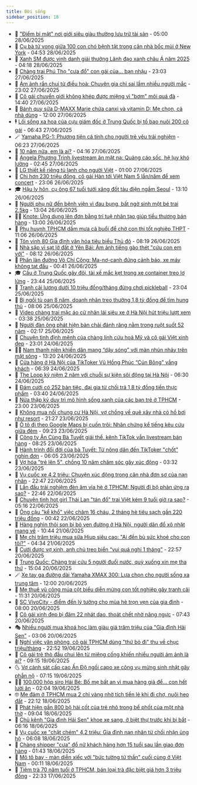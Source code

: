 ```yaml
---
title: Đời sống
sidebar_position: 18
---
```


<!-- dantri-doi-song:START -->
- 🥳 [&quot;Điểm bí mật&quot; nơi giới siêu giàu thường lưu trữ tài sản](https://dantri.com.vn/doi-song/diem-bi-mat-noi-gioi-sieu-giau-thuong-luu-tru-tai-san-20250628115407566.htm) - 05:00 28/06/2025
- 🌁 [Cụ bà tử vong giữa 100 con chó bệnh tật trong căn nhà bốc mùi ở New York](https://dantri.com.vn/doi-song/cu-ba-tu-vong-giua-100-con-cho-benh-tat-trong-can-nha-boc-mui-o-new-york-20250628094310542.htm) - 04:53 28/06/2025
- 👀 [Xanh SM được vinh danh giải thưởng Lãnh đạo xanh châu Á năm 2025](https://dantri.com.vn/doi-song/xanh-sm-duoc-vinh-danh-giai-thuong-lanh-dao-xanh-chau-a-nam-2025-20250628111248053.htm) - 04:18 28/06/2025
- 🐻 [Chàng trai Phú Thọ &quot;cưa đổ&quot; con gái của... bạn nhậu](https://dantri.com.vn/doi-song/chang-trai-phu-tho-cua-do-con-gai-cua-ban-nhau-20250618023818286.htm) - 23:03 27/06/2025
- 🦅 [Ám ảnh rắn chui từ điều hoà: Chuyên gia chỉ sai lầm nhiều người mắc](https://dantri.com.vn/doi-song/am-anh-ran-chui-tu-dieu-hoa-chuyen-gia-chi-sai-lam-nhieu-nguoi-mac-20250627192758247.htm) - 23:02 27/06/2025
- 🦩 [Cô gái chuyển giới không khép được miệng vì &quot;bơm&quot; môi quá đà](https://dantri.com.vn/doi-song/co-gai-chuyen-gioi-khong-khep-duoc-mieng-vi-bom-moi-qua-da-20250627115148991.htm) - 14:40 27/06/2025
- 🦏 [Bánh quy sữa D-MAXX Marie chứa canxi và vitamin D: Mẹ chọn, cả nhà dùng](https://dantri.com.vn/doi-song/banh-quy-sua-d-maxx-marie-chua-canxi-va-vitamin-d-me-chon-ca-nha-dung-20250627180559423.htm) - 12:00 27/06/2025
- 🕴 [Lối sống xa hoa của cựu giám đốc ở Trung Quốc bị tố bao nuôi 200 cô gái](https://dantri.com.vn/doi-song/loi-song-xa-hoa-cua-cuu-giam-doc-o-trung-quoc-bi-to-bao-nuoi-200-co-gai-20250627110007552.htm) - 06:43 27/06/2025
- 🪄 [Yamaha PG-1: Phương tiện cá tính cho người trẻ yêu trải nghiệm](https://dantri.com.vn/doi-song/yamaha-pg-1-phuong-tien-ca-tinh-cho-nguoi-tre-yeu-trai-nghiem-20250627125053590.htm) - 06:23 27/06/2025
- 🚦 [10 năm nữa, em là ai?](https://dantri.com.vn/giao-duc/10-nam-nua-em-la-ai-20250627095728270.htm) - 04:16 27/06/2025
- 🤔 [Angela Phương Trinh livestream ăn mặt nạ: Quảng cáo sốc, hệ lụy khó lường](https://dantri.com.vn/doi-song/angela-phuong-trinh-livestream-an-mat-na-quang-cao-soc-he-luy-kho-luong-20250625191131560.htm) - 02:45 27/06/2025
- 🚦 [LG thiết kế riêng tủ lạnh cho người Việt](https://dantri.com.vn/doi-song/lg-thiet-ke-rieng-tu-lanh-cho-nguoi-viet-20250626214429925.htm) - 01:00 27/06/2025
- 🐎 [Chi hơn 230 triệu đồng, cô gái Hàn tới Việt Nam 5 lần/năm để xem concert](https://dantri.com.vn/doi-song/chi-hon-230-trieu-dong-co-gai-han-toi-viet-nam-5-lannam-de-xem-concert-20250625101600951.htm) - 23:06 26/06/2025
- 🎓 [Hậu ly hôn, cụ ông 67 tuổi tưới xăng đốt tàu điện ngầm Seoul](https://dantri.com.vn/doi-song/hau-ly-hon-cu-ong-67-tuoi-tuoi-xang-dot-tau-dien-ngam-seoul-20250626175353325.htm) - 13:10 26/06/2025
- 🐘 [Người phụ nữ đến bệnh viện vì đau bụng, bất ngờ sinh một bé trai 2,5kg](https://dantri.com.vn/doi-song/nguoi-phu-nu-den-benh-vien-vi-dau-bung-bat-ngo-sinh-mot-be-trai-25kg-20250626191430647.htm) - 13:04 26/06/2025
- 🧑‍🏫 [Knote: Ứng dụng lên đơn bằng trí tuệ nhân tạo giúp tiểu thương bán hàng](https://dantri.com.vn/doi-song/knote-ung-dung-len-don-bang-tri-tue-nhan-tao-giup-tieu-thuong-ban-hang-20250626173858443.htm) - 13:00 26/06/2025
- 🦒 [Phụ huynh TPHCM dầm mưa cả buổi để chờ con thi tốt nghiệp THPT](https://dantri.com.vn/giao-duc/phu-huynh-tphcm-dam-mua-ca-buoi-de-cho-con-thi-tot-nghiep-thpt-20250626174609973.htm) - 11:06 26/06/2025
- 🧰 [Tôn vinh 80 Gia đình văn hóa tiêu biểu Thủ đô](https://dantri.com.vn/doi-song/ton-vinh-80-gia-dinh-van-hoa-tieu-bieu-thu-do-20250626142950948.htm) - 08:19 26/06/2025
- 🧐 [Nhà sập vì sạt lở đất ở Yên Bái: Ám ảnh tiếng gào thét &quot;cứu con em với&quot;](https://dantri.com.vn/doi-song/nha-sap-vi-sat-lo-dat-o-yen-bai-am-anh-tieng-gao-thet-cuu-con-em-voi-20250626122350134.htm) - 08:12 26/06/2025
- 🌮 [Phân làn đường Võ Chí Công: Ma-nơ-canh đứng cảnh báo, xe máy không tạt đầu](https://dantri.com.vn/doi-song/phan-lan-duong-vo-chi-cong-ma-no-canh-dung-canh-bao-xe-may-khong-tat-dau-20250626071903304.htm) - 00:41 26/06/2025
- 🎓 [Cầu ở Trung Quốc gãy đôi, tài xế mắc kẹt trong xe container treo lơ lửng](https://dantri.com.vn/doi-song/cau-o-trung-quoc-gay-doi-tai-xe-mac-ket-trong-xe-container-treo-lo-lung-20250625185232552.htm) - 23:44 25/06/2025
- 🚀 [Tranh cãi lương dưới 10 triệu đồng/tháng đừng chơi pickleball](https://dantri.com.vn/doi-song/tranh-cai-luong-duoi-10-trieu-dongthang-dung-choi-pickleball-20250624204045232.htm) - 23:04 25/06/2025
- 🤖 [Bị ngồi tù oan 8 năm, doanh nhân treo thưởng 1,8 tỷ đồng để tìm hung thủ](https://dantri.com.vn/doi-song/bi-ngoi-tu-oan-8-nam-doanh-nhan-treo-thuong-18-ty-dong-de-tim-hung-thu-20250625123258781.htm) - 08:06 25/06/2025
- 🤩 [Video chàng trai mặc áo cử nhân lái siêu xe ở Hà Nội hút triệu lượt xem](https://dantri.com.vn/doi-song/video-chang-trai-mac-ao-cu-nhan-lai-sieu-xe-o-ha-noi-hut-trieu-luot-xem-20250625071046688.htm) - 03:38 25/06/2025
- 👹 [Người đàn ông phát hiện bàn chải đánh răng nằm trong ruột suốt 52 năm](https://dantri.com.vn/doi-song/nguoi-dan-ong-phat-hien-ban-chai-danh-rang-nam-trong-ruot-suot-52-nam-20250625005233159.htm) - 02:17 25/06/2025
- 🦩 [Chuyện tình định mệnh của chàng lính cứu hoả Mỹ và cô gái Việt xinh đẹp](https://dantri.com.vn/doi-song/chuyen-tinh-dinh-menh-cua-chang-linh-cuu-hoa-my-va-co-gai-viet-xinh-dep-20250619155216134.htm) - 23:01 24/06/2025
- 🧑‍🏫 [Nam thanh niên khiến dân mạng “dậy sóng” với màn nhún nhảy trên mặt sông](https://dantri.com.vn/doi-song/nam-thanh-nien-khien-dan-mang-day-song-voi-man-nhun-nhay-tren-mat-song-20250624195539154.htm) - 13:20 24/06/2025
- 🌈 [Cửa hàng ở Hà Nội của TikToker Vũ Hồng Phúc “Cún Bông&quot; vắng khách](https://dantri.com.vn/doi-song/cua-hang-o-ha-noi-cua-tiktoker-vu-hong-phuc-cun-bong-vang-khach-20250624110907337.htm) - 06:39 24/06/2025
- 💃 [The Loop kỷ niệm 2 năm với chuỗi sự kiện sôi động tại Hà Nội](https://dantri.com.vn/doi-song/the-loop-ky-niem-2-nam-voi-chuoi-su-kien-soi-dong-tai-ha-noi-20250624114835927.htm) - 06:30 24/06/2025
- 💂 [Đám cưới có 252 bàn tiệc, đại gia từ chối trả 1,8 tỷ đồng tiền thực phẩm](https://dantri.com.vn/doi-song/dam-cuoi-co-252-ban-tiec-dai-gia-tu-choi-tra-18-ty-dong-tien-thuc-pham-20250624093639915.htm) - 03:40 24/06/2025
- 🦏 [Nửa thập kỷ duy trì mô hình sống xanh của các bạn trẻ ở TPHCM](https://dantri.com.vn/doi-song/nua-thap-ky-duy-tri-mo-hinh-song-xanh-cua-cac-ban-tre-o-tphcm-20250623214427373.htm) - 23:00 23/06/2025
- 🤡 [Không mua nổi chung cư Hà Nội, vợ chồng về quê xây nhà có hồ bơi như resort](https://dantri.com.vn/doi-song/khong-mua-noi-chung-cu-ha-noi-vo-chong-ve-que-xay-nha-co-ho-boi-nhu-resort-20250623140253333.htm) - 21:27 23/06/2025
- 🫶 [Ô tô đi theo Google Maps bị cuốn trôi: Nhân chứng kể tiếng kêu cứu giữa đêm](https://dantri.com.vn/doi-song/o-to-di-theo-google-maps-bi-cuon-troi-nhan-chung-ke-tieng-keu-cuu-giua-dem-20250623160837659.htm) - 09:23 23/06/2025
- 💪 [Công ty Ăn Cùng Bà Tuyết giải thể, kênh TikTok vẫn livestream bán hàng](https://dantri.com.vn/doi-song/cong-ty-an-cung-ba-tuyet-giai-the-kenh-tiktok-van-livestream-ban-hang-20250623145701998.htm) - 08:25 23/06/2025
- 🦅 [Hành trình đổi đời của bà Tuyết: Từ nông dân đến TikToker &quot;chốt&quot; nghìn đơn](https://dantri.com.vn/doi-song/hanh-trinh-doi-doi-cua-ba-tuyet-tu-nong-dan-den-tiktoker-chot-nghin-don-20250623121203252.htm) - 06:05 23/06/2025
- 🧠 [Vợ hóa &quot;trẻ lên 5&quot;, chồng 10 năm chăm sóc gây xúc động](https://dantri.com.vn/doi-song/vo-hoa-tre-len-5-chong-10-nam-cham-soc-gay-xuc-dong-20250615200444483.htm) - 03:32 23/06/2025
- 🦅 [Vụ cuốc xe 4,2 triệu: Chuyện xúc động trong căn nhà đơn sơ của nạn nhân](https://dantri.com.vn/doi-song/vu-cuoc-xe-42-trieu-chuyen-xuc-dong-trong-can-nha-don-so-cua-nan-nhan-20250622204052295.htm) - 22:47 22/06/2025
- 💪 [Lần đầu trải nghiệm đèn âm vỉa hè ở TPHCM: Người đi bộ phản ứng ra sao?](https://dantri.com.vn/doi-song/lan-dau-trai-nghiem-den-am-via-he-o-tphcm-nguoi-di-bo-phan-ung-ra-sao-20250622201148092.htm) - 22:46 22/06/2025
- 🧐 [Chuyện tình hot girl Thái Lan &quot;tán đổ&quot; trai Việt kém 9 tuổi giờ ra sao?](https://dantri.com.vn/doi-song/chuyen-tinh-hot-girl-thai-lan-tan-do-trai-viet-kem-9-tuoi-gio-ra-sao-20250621162049444.htm) - 05:16 22/06/2025
- 👀 [Ông cậu &quot;kể khổ&quot; việc chăm 16 cháu, 2 tháng hè tiêu sạch gần 220 triệu đồng](https://dantri.com.vn/doi-song/ong-cau-ke-kho-viec-cham-16-chau-2-thang-he-tieu-sach-gan-220-trieu-dong-20250621130020232.htm) - 00:42 22/06/2025
- 🎉 [Hàng nghìn thỏi son bị bỏ ven đường ở Hà Nội, người dân đổ xô nhặt mang về](https://dantri.com.vn/doi-song/hang-nghin-thoi-son-bi-bo-ven-duong-o-ha-noi-nguoi-dan-do-xo-nhat-mang-ve-20250621173048628.htm) - 10:44 21/06/2025
- 💂 [Mẹ chi trăm triệu mua sữa Hiup siêu cao: &quot;Ai đền bù sức khoẻ cho con tôi?&quot;](https://dantri.com.vn/doi-song/me-chi-tram-trieu-mua-sua-hiup-sieu-cao-ai-den-bu-suc-khoe-cho-con-toi-20250621110209354.htm) - 04:34 21/06/2025
- 🚀 [Cưới được vợ xinh, anh chủ treo biển “vui quá nghỉ 1 tháng”](https://dantri.com.vn/doi-song/cuoi-duoc-vo-xinh-anh-chu-treo-bien-vui-qua-nghi-1-thang-20250620183022982.htm) - 22:57 20/06/2025
- 👹 [Trung Quốc: Chàng trai cứu 5 người đuối nước, quỳ xuống xin mẹ tha thứ](https://dantri.com.vn/doi-song/trung-quoc-chang-trai-cuu-5-nguoi-duoi-nuoc-quy-xuong-xin-me-tha-thu-20250614191553809.htm) - 15:04 20/06/2025
- 🪄 [Xe tay ga đường dài Yamaha XMAX 300: Lựa chọn cho người sống xa trung tâm](https://dantri.com.vn/doi-song/xe-tay-ga-duong-dai-yamaha-xmax-300-lua-chon-cho-nguoi-song-xa-trung-tam-20250620165426337.htm) - 12:00 20/06/2025
- 🌁 [Mẹ thuê vũ công múa cột biểu diễn mừng con tốt nghiệp gây tranh cãi](https://dantri.com.vn/doi-song/me-thue-vu-cong-mua-cot-bieu-dien-mung-con-tot-nghiep-gay-tranh-cai-20250620170636815.htm) - 11:31 20/06/2025
- 🌋 [SC VivoCity - điểm đến lý tưởng cho mùa hè trọn vẹn của gia đình](https://dantri.com.vn/doi-song/sc-vivocity-diem-den-ly-tuong-cho-mua-he-tron-ven-cua-gia-dinh-20250620142842211.htm) - 08:00 20/06/2025
- 🦆 [Cô gái xinh đẹp bị đâm 22 nhát dao, thoát chết nhờ nâng ngực](https://dantri.com.vn/doi-song/co-gai-xinh-dep-bi-dam-22-nhat-dao-thoat-chet-nho-nang-nguc-20250619165650826.htm) - 07:43 20/06/2025
- 🎭 [Nhiều người mua khoá học làm giàu giá trăm triệu của &quot;Gia đình Hải Sen&quot;](https://dantri.com.vn/doi-song/nhieu-nguoi-mua-khoa-hoc-lam-giau-gia-tram-trieu-cua-gia-dinh-hai-sen-20250619140320995.htm) - 03:06 20/06/2025
- 🤡 [Nghỉ việc văn phòng, cô gái TPHCM dùng &quot;thứ bỏ đi&quot; thu về chục triệu/tháng](https://dantri.com.vn/doi-song/nghi-viec-van-phong-co-gai-tphcm-dung-thu-bo-di-thu-ve-chuc-trieuthang-20250620015542583.htm) - 22:52 19/06/2025
- 🦩 [Cô gái trẻ thò đầu chui lên từ miệng cống khiến nhiều người ám ảnh là ai?](https://dantri.com.vn/doi-song/co-gai-tre-tho-dau-chui-len-tu-mieng-cong-khien-nhieu-nguoi-am-anh-la-ai-20250617122150908.htm) - 09:15 19/06/2025
- 🌜 [Vợ cảnh sát cấp cao Ấn Độ ngồi capo xe công vụ mừng sinh nhật gây phẫn nộ](https://dantri.com.vn/doi-song/vo-canh-sat-cap-cao-an-do-ngoi-capo-xe-cong-vu-mung-sinh-nhat-gay-phan-no-20250619013758645.htm) - 07:15 19/06/2025
- 🧑‍🏫 [100.000 hộp siro Hải Bé: Bố mẹ bất an vì mua hàng giả để... con hết lười ăn](https://dantri.com.vn/doi-song/100000-hop-siro-hai-be-bo-me-bat-an-vi-mua-hang-gia-de-con-het-luoi-an-20250619065324872.htm) - 02:04 19/06/2025
- 🤓 [Mẹ đảm ở TPHCM mua 2 chỉ vàng nhờ tích tiền lẻ khi đi chợ, nuôi heo đất](https://dantri.com.vn/doi-song/me-dam-o-tphcm-mua-2-chi-vang-nho-tich-tien-le-khi-di-cho-nuoi-heo-dat-20250617172434300.htm) - 22:12 18/06/2025
- 🤗 [Phát hiện gần 800 bộ hài cốt của trẻ nhỏ trong bể phốt của một nhà thờ](https://dantri.com.vn/doi-song/phat-hien-gan-800-bo-hai-cot-cua-tre-nho-trong-be-phot-cua-mot-nha-tho-20250618153952366.htm) - 09:04 18/06/2025
- 🦒 [Chủ kênh &quot;Gia đình Hải Sen&quot; khoe xe sang, ở biệt thự trước khi bị bắt](https://dantri.com.vn/doi-song/chu-kenh-gia-dinh-hai-sen-khoe-xe-sang-o-biet-thu-truoc-khi-bi-bat-20250618104615687.htm) - 06:16 18/06/2025
- 💂 [Vụ cuốc xe &quot;chặt chém&quot; 4,2 triệu: Gia đình nạn nhân từ chối nhận ủng hộ](https://dantri.com.vn/doi-song/vu-cuoc-xe-chat-chem-42-trieu-gia-dinh-nan-nhan-tu-choi-nhan-ung-ho-20250618103603383.htm) - 06:08 18/06/2025
- 🚀 [Chàng shipper &quot;cưa&quot; đổ nữ khách hàng hơn 15 tuổi sau lần giao đơn hàng](https://dantri.com.vn/doi-song/chang-shipper-cua-do-nu-khach-hang-hon-15-tuoi-sau-lan-giao-don-hang-20250616174359799.htm) - 01:43 18/06/2025
- 🐲 [Mô tô bay - màn diễn xiếc với &quot;bức tường tử thần&quot; cuối cùng ở Việt Nam](https://dantri.com.vn/doi-song/mo-to-bay-man-dien-xiec-voi-buc-tuong-tu-than-cuoi-cung-o-viet-nam-20250616161617097.htm) - 00:11 18/06/2025
- 🎡 [Tiệm trà 70 năm tuổi ở TPHCM, bán loại trà đặc biệt giá hơn 3 triệu đồng](https://dantri.com.vn/doi-song/tiem-tra-70-nam-tuoi-o-tphcm-ban-loai-tra-dac-biet-gia-hon-3-trieu-dong-20250613195734637.htm) - 22:33 17/06/2025<!-- dantri-doi-song:END -->
